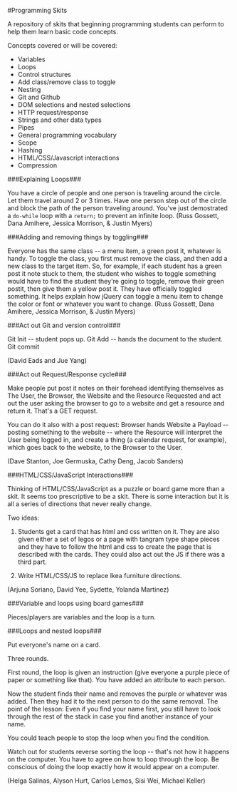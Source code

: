 #Programming Skits

A repository of skits that beginning programming students can perform to help them learn basic code concepts.

Concepts covered or will be covered:

* Variables
* Loops
* Control structures
* Add class/remove class to toggle
* Nesting
* Git and Github
* DOM selections and nested selections
* HTTP request/response
* Strings and other data types
* Pipes
* General programming vocabulary
* Scope
* Hashing
* HTML/CSS/Javascript interactions
* Compression


###Explaining Loops###

You have a circle of people and one person is traveling around the circle. Let them travel around 2 or 3 times. Have one person step out of the circle and block the path of the person traveling around. You've just demostrated a `do-while` loop with a `return;` to prevent an infinite loop. (Russ Gossett, Dana Amihere, Jessica Morrison, & Justin Myers)

###Adding and removing things by toggling###

Everyone has the same class -- a menu item, a green post it, whatever is handy. To toggle the class, you first must remove the class, and then add a new class to the target item. So, for example, if each student has a green post it note stuck to them, the student who wishes to toggle something would have to find the student they're going to toggle, remove their green postit, then give them a yellow post it. They have officially toggled something. It helps explain how jQuery can toggle a menu item to change the color or font or whatever you want to change. (Russ Gossett, Dana Amihere, Jessica Morrison, & Justin Myers)

###Act out Git and version control###

Git Init -- student pops up.
Git Add -- hands the document to the student.
Git commit 

(David Eads and Jue Yang)

###Act out Request/Response cycle###

Make people put post it notes on their forehead identifying themselves as The User, the Browser, the Website and the Resource Requested and act out the user asking the browser to go to a website and get a resource and return it. That's a GET request.

You can do it also with a post request: Browser hands Website a Payload -- posting something to the website -- where the Resource will interpret the User being logged in, and create a thing (a calendar request, for example), which goes back to the website, to the Browser to the User.

(Dave Stanton, Joe Germuska, Cathy Deng, Jacob Sanders)

###HTML/CSS/JavaScript Interactions###


Thinking of HTML/CSS/JavaScript as a puzzle or board game more than a skit. It seems too prescriptive to be a skit. There is some interaction but it is all a series of directions that never really change.

Two ideas:
1. Students get a card that has html and css written on it. They are also given either a set of legos or a page with tangram type shape pieces and they have to follow the html and css to create the page that is described with the cards. They could also act out the JS if there was a third part.

2. Write HTML/CSS/JS to replace Ikea furniture directions.

(Arjuna Soriano, David Yee, Sydette, Yolanda Martinez)


###Variable and loops using board games###

Pieces/players are variables and the loop is a turn.

###Loops and nested loops###

Put everyone's name on a card.

Three rounds.

First round, the loop is given an instruction (give everyone a purple piece of paper or something like that). You have added an attribute to each person.

Now the student finds their name and removes the purple or whatever was added. Then they had it to the next person to do the same removal. The point of the lesson: Even if you find your name first, you still have to look through the rest of the stack in case you find another instance of your name.

You could teach people to stop the loop when you find the condition. 

Watch out for students reverse sorting the loop -- that's not how it happens on the computer. You have to agree on how to loop through the loop. Be conscious of doing the loop exactly how it would appear on a computer.

(Helga Salinas, Alyson Hurt, Carlos Lemos, Sisi Wei, Michael Keller)


